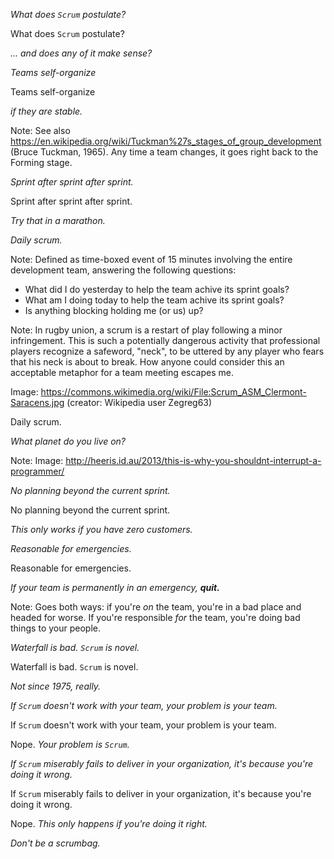 _What does `Scrum` postulate?_


What does `Scrum` postulate?

_... and does any of it make sense?_


_Teams self-organize_


Teams self-organize

_if they are stable._

Note: See also
https://en.wikipedia.org/wiki/Tuckman%27s_stages_of_group_development
(Bruce Tuckman, 1965). Any time a team changes, it goes right back to
the Forming stage.


_Sprint after sprint after sprint._


Sprint after sprint after sprint.

_Try that in a marathon._


_Daily scrum._

Note: Defined as time-boxed event of 15 minutes involving the entire
development team, answering the following questions:

- What did I do yesterday to help the team achive its sprint goals?
- What am I doing today to help the team achive its sprint goals?
- Is anything blocking holding me (or us) up?


<!-- .slide: data-background-image="https://upload.wikimedia.org/wikipedia/commons/thumb/0/0b/Scrum_ASM_Clermont-Saracens.jpg/1280px-Scrum_ASM_Clermont-Saracens.jpg" data-background-size="cover" -->

Note: In rugby union, a scrum is a restart of play following a minor
infringement. This is such a potentially dangerous activity that
professional players recognize a safeword, "neck", to be uttered by
any player who fears that his neck is about to break. How anyone could
consider this an acceptable metaphor for a team meeting escapes me.

Image:
https://commons.wikimedia.org/wiki/File:Scrum_ASM_Clermont-Saracens.jpg
(creator: Wikipedia user Zegreg63)


Daily scrum.

_What planet do you live on?_


<!-- .slide: data-background-image="http://56kilobit.com/wp-content/uploads/2014/10/IMG_4394.png" data-background-size="contain" -->
Note: Image: http://heeris.id.au/2013/this-is-why-you-shouldnt-interrupt-a-programmer/


_No planning beyond the current sprint._


No planning beyond the current sprint.

_This only works if you have zero customers._


_Reasonable for emergencies._


Reasonable for emergencies.

_If your team is permanently in an emergency, **quit.**_

Note: Goes both ways: if you're _on_ the team, you're in a bad place
and headed for worse. If you're responsible _for_ the team, you're
doing bad things to your people.


_Waterfall is bad. `Scrum` is novel._


Waterfall is bad. `Scrum` is novel.

_Not since 1975, really._


<!-- .slide: data-background-image="http://s7.computerhistory.org/is/image/CHM/102676577-05-01?$re-medium$" data-background-size="contain" -->


_If `Scrum` doesn't work with your team, your problem is your team._


If `Scrum` doesn't work with your team, your problem is your team.

Nope. _Your problem is `Scrum`._


_If `Scrum` miserably fails to deliver in your organization, it's
because you're doing it wrong._


If `Scrum` miserably fails to deliver in your organization, it's
because you're doing it wrong.

Nope. _This only happens if you're doing it right._


_Don't be a scrumbag._